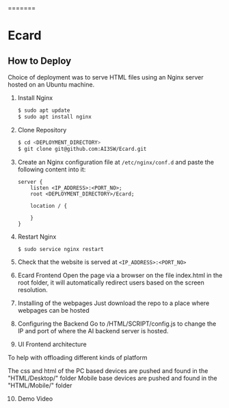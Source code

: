 =======
# Ecard

## How to Deploy

Choice of deployment was to serve HTML files using an Nginx server hosted on an Ubuntu machine.

1. Install Nginx

    ```bash
    $ sudo apt update
    $ sudo apt install nginx
    ```

2. Clone Repository

    ```bash
    $ cd <DEPLOYMENT_DIRECTORY>
    $ git clone git@github.com:AI3SW/Ecard.git
    ```

3. Create an Nginx configuration file at `/etc/nginx/conf.d` and paste the following content into it:

    ```
    server {
        listen <IP_ADDRESS>:<PORT_NO>;
        root <DEPLOYMENT_DIRECTORY>/Ecard;

        location / {

        }
    }
    ```

4. Restart Nginx

    ```bash
    $ sudo service nginx restart
    ```

5. Check that the website is served at `<IP_ADDRESS>:<PORT_NO>`

6. Ecard Frontend
Open the page via a browser on the file index.html in the root folder, it will automatically redirect users based on the screen resolution.

7. Installing of the webpages
Just download the repo to a place where webpages can be hosted

8. Configuring the Backend
Go to /HTML/SCRIPT/config.js to change the IP and port of where the AI backend server is hosted.

9. UI Frontend architecture

To help with offloading different kinds of platform

The css and html of the
PC based devices are pushed and found in the "HTML/Desktop/" folder
Mobile base devices are pushed and found in the "HTML/Mobile/" folder

10. Demo Video
